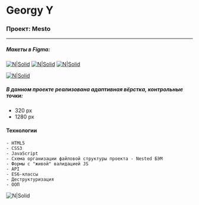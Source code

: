 # Georgy Y
### Проект: Mesto

-----------

##### Макеты в Figma:
[![N|Solid](https://img.shields.io/badge/-Макет%201-green)](https://www.figma.com/file/xXwU6W6VRQ7sVhO9e7YVhg/JavaScript.-Sprint-4?node-id=0%3A1)
[![N|Solid](https://img.shields.io/badge/-Макет%202-blue)](https://www.figma.com/file/WqY65yIrXc99ELcomUBXGA/JavaScript.-Sprint-6?node-id=0%3A1)
[![N|Solid](https://img.shields.io/badge/-Макет%203-orange)](https://www.figma.com/file/DQWSmTqQIeTlNuX4cXhbdS/JavaScript-9-sprint?node-id=0%3A1)

[![N|Solid](https://img.shields.io/badge/-Посмотреть%20сайт%20на%20GitHub--Pages-red)](https://y-georgy.github.io/mesto/)

##### В данном проекте реализована адаптивная вёрстка, контрольные точки:
- 320 px
- 1280 px

#### Технологии



```
- HTML5
- CSS3
- JavaScript
- Схема организации файловой структуры проекта - Nested БЭМ
- Формы с "живой" валидацией JS
- API
- ES6-классы
- Деструктуризация
- ООП
```

![N|Solid](https://img.shields.io/badge/-©%202021-red)

